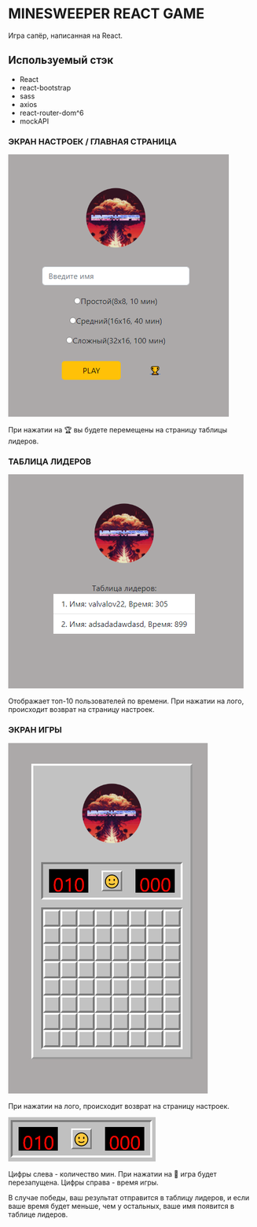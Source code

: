# MINESWEEPER REACT GAME

Игра сапёр, написанная на React.

## Используемый стэк

+ React
+ react-bootstrap
+ sass
+ axios
+ react-router-dom^6
+ mockAPI

### ЭКРАН НАСТРОЕК / ГЛАВНАЯ СТРАНИЦА

![homepage](https://github.com/valvalov22/minesweeper/blob/main/homepage.png "homepage")

При нажатии на 🏆 вы будете перемещены на страницу таблицы лидеров.

### ТАБЛИЦА ЛИДЕРОВ

![leaderboard](https://github.com/valvalov22/minesweeper/blob/main/leaderboard.png "leaderboard")

Отображает топ-10 пользователей по времени.
При нажатии на лого, происходит возврат на страницу настроек.

### ЭКРАН ИГРЫ

![game](https://github.com/valvalov22/minesweeper/blob/main/game.png "game")

При нажатии на лого, происходит возврат на страницу настроек.

![header](https://github.com/valvalov22/minesweeper/blob/main/header.png "header")

Цифры слева - количество мин.
При нажатии на 🙂 игра будет перезапущена.
Цифры справа - время игры.

В случае победы, ваш результат отправится в таблицу лидеров, и если ваше время будет меньше, чем у остальных, ваше имя появится в таблице лидеров.

